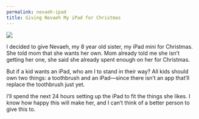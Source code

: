 ```yaml
---
permalink: nevaeh-ipad
title: Giving Nevaeh My iPad for Christmas
---
```


![][image-1]

I decided to give Nevaeh, my 8 year old sister, my iPad mini for Christmas. She told mom that she wants her own. Mom already told me she isn’t getting her one, she said she already spent enough on her for Christmas.

But if a kid wants an iPad, who am I to stand in their way? All kids should own two things: a toothbrush and an iPad—since there isn’t an app that’ll replace the toothbrush just yet.

I’ll spend the next 24 hours setting up the iPad to fit the things she likes. I know how happy this will make her, and I can’t think of a better person to give this to.

[image-1]:	http://f.cl.ly/items/0c3I2S2e14190v0T1Z1P/Image.jpg